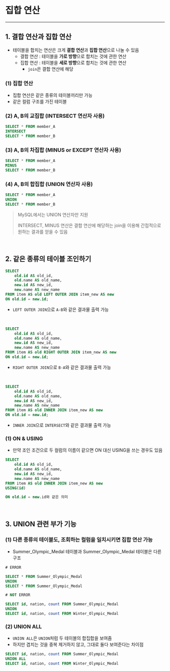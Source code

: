 # 집합 연산
********

## 1. 결합 연산과 집합 연산
* 테이블을 합치는 연산은 크게 **결합 연산**과 **집합 연산**으로 나눌 수 있음
  * 결합 연산 : 테이블을 **가로 방향**으로 합치는 것에 관한 연산
  * 집합 연산 : 테이블을 **세로 방향**으로 합치는 것에 관한 연산
    * `join`은 결합 연산에 해당

### (1) 집합 연산
* 집합 연산은 같은 종류의 테이블끼리만 가능
* 같은 컬럼 구조를 가진 테이블

### (2) A, B의 교집합 (INTERSECT 연산자 사용)
```sql
SELECT * FROM member_A
INTERSECT
SELECT * FROM member_B
```

### (3) A, B의 차집합 (MINUS or EXCEPT 연산자 사용)
```sql
SELECT * FROM member_A
MINUS
SELECT * FROM member_B
```


### (4) A, B의 합집합 (UNION 연산자 사용)
```sql
SELECT * FROM member_A
UNION
SELECT * FROM member_B
```

> MySQL에서는 UNION 연산자만 지원
> 
> INTERSECT, MINUS 연산은 결합 연산에 해당하는 join을 이용해 간접적으로 원하는 결과를 얻을 수 있음



<br/>

## 2. 같은 종류의 테이블 조인하기
```sql
SELECT
    old.id AS old_id,
    old.name AS old_name,
    new.id AS new_id,
    new.name AS new_name
FROM item AS old LEFT OUTER JOIN item_new AS new
ON old.id = new.id;
```
* `LEFT OUTER JOIN`으로 `A-B`와 같은 결과물 출력 가능


<br/>


```sql
SELECT
    old.id AS old_id,
    old.name AS old_name,
    new.id AS new_id,
    new.name AS new_name
FROM item AS old RIGHT OUTER JOIN item_new AS new
ON old.id = new.id;
```
* `RIGHT OUTER JOIN`으로 `B-A`와 같은 결과물 출력 가능



<br/>


```sql
SELECT
    old.id AS old_id,
    old.name AS old_name,
    new.id AS new_id,
    new.name AS new_name
FROM item AS old INNER JOIN item_new AS new
ON old.id = new.id;
```
* `INNER JOIN`으로 `INTERSECT`와 같은 결과물 출력 가능


### (1) ON & USING
* 만약 조인 조건으로 두 컬럼의 이름이 같으면 ON 대신 USING을 쓰는 경우도 있음
```sql
SELECT
    old.id AS old_id,
    old.name AS old_name,
    new.id AS new_id,
    new.name AS new_name
FROM item AS old INNER JOIN item_new AS new
USING(id)

ON old.id = new.id와 같은 의미
```

<br/>

## 3. UNION 관련 부가 기능
### (1) 다른 종류의 테이블도, 조회하는 컬럼을 일치시키면 집합 연산 가능
* Summer_Olympic_Medal 테이블과 Summer_Olympic_Medal 테이블은 다른 구조
```sql
# ERROR

SELECT * FROM Summer_Olympic_Medal
UNION
SELECT * FROM Summer_Olympic_Medal
```
```sql
# NOT ERROR

SELECT id, nation, count FROM Summer_Olympic_Medal
UNION
SELECT id, nation, count FROM Winter_Olympic_Medal
```

### (2) UNION ALL
* `UNION ALL`은 `UNION`처럼 두 테이블의 합집합을 보여줌
* 하지만 겹치는 것을 중복 제거하지 않고, 그대로 둘다 보여준다는 차이점
```sql
SELECT id, nation, count FROM Summer_Olympic_Medal
UNION ALL
SELECT id, nation, count FROM Winter_Olympic_Medal
```